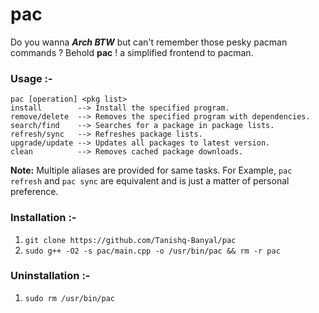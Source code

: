 # pac
Do you wanna ***Arch BTW*** but can't remember those pesky pacman commands ? Behold **pac** ! a simplified frontend to pacman.

### Usage :-
```
pac [operation] <pkg list>
install        --> Install the specified program.           remove/delete  --> Removes the specified program with dependencies.
search/find    --> Searches for a package in package lists.
refresh/sync   --> Refreshes package lists.
upgrade/update --> Updates all packages to latest version.
clean          --> Removes cached package downloads.
```

**Note:** Multiple aliases are provided for same tasks. For Example, `pac refresh` and `pac sync` are equivalent and is just a matter of personal preference.

### Installation :-
1. `git clone https://github.com/Tanishq-Banyal/pac`
2. `sudo g++ -O2 -s pac/main.cpp -o /usr/bin/pac && rm -r pac`

### Uninstallation :-
1. `sudo rm /usr/bin/pac`
